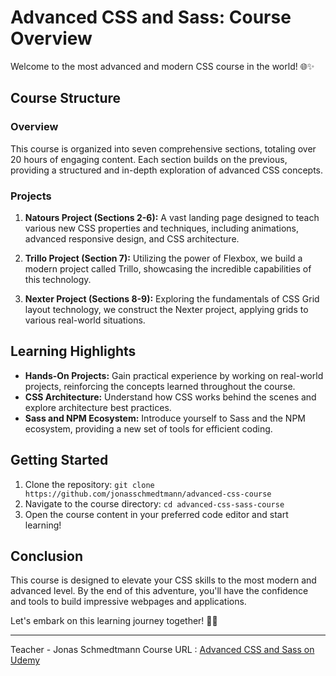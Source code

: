 # Advanced CSS and Sass: Course Overview

Welcome to the most advanced and modern CSS course in the world! 🌐✨

## Course Structure

### Overview

This course is organized into seven comprehensive sections, totaling over 20 hours of engaging content. Each section builds on the previous, providing a structured and in-depth exploration of advanced CSS concepts.

### Projects

1. **Natours Project (Sections 2-6):** A vast landing page designed to teach various new CSS properties and techniques, including animations, advanced responsive design, and CSS architecture.

2. **Trillo Project (Section 7):** Utilizing the power of Flexbox, we build a modern project called Trillo, showcasing the incredible capabilities of this technology.

3. **Nexter Project (Sections 8-9):** Exploring the fundamentals of CSS Grid layout technology, we construct the Nexter project, applying grids to various real-world situations.

## Learning Highlights

- **Hands-On Projects:** Gain practical experience by working on real-world projects, reinforcing the concepts learned throughout the course.
- **CSS Architecture:** Understand how CSS works behind the scenes and explore architecture best practices.
- **Sass and NPM Ecosystem:** Introduce yourself to Sass and the NPM ecosystem, providing a new set of tools for efficient coding.

## Getting Started

1. Clone the repository: `git clone https://github.com/jonasschmedtmann/advanced-css-course`
2. Navigate to the course directory: `cd advanced-css-sass-course`
3. Open the course content in your preferred code editor and start learning!

## Conclusion

This course is designed to elevate your CSS skills to the most modern and advanced level. By the end of this adventure, you'll have the confidence and tools to build impressive webpages and applications.

Let's embark on this learning journey together! 🚀🔥

---

Teacher - Jonas Schmedtmann
Course URL : [Advanced CSS and Sass on Udemy](https://www.udemy.com/course/advanced-css-and-sass/?couponCode=ST22FS22724)
